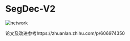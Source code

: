 # SegDec-V2
![network](https://github.com/Alleycat404/SegDec-V2/assets/104205219/6870ca28-20c3-4b37-8660-813695c649bf)


论文及改进参考https://zhuanlan.zhihu.com/p/606974350
